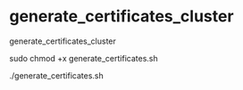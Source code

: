 # generate_certificates_cluster
 generate_certificates_cluster



       
          
sudo chmod +x  generate_certificates.sh

./generate_certificates.sh
```

